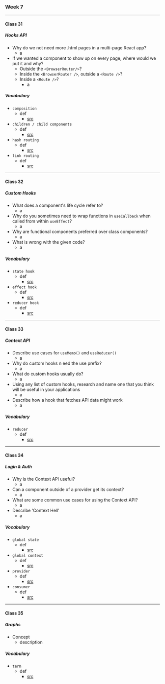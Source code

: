 ### Week 7

***

#### Class 31

##### Hooks API
* Why do we not need more .html pages in a multi-page React app?
  * a
* If we wanted a component to show up on every page, where would we put it and why?
  * Outside the `<BrowserRouter/>`?
  * Inside the `<BrowserRouter />`, outside a `<Route />`?
  * Inside a `<Route />`?
    * a
 
##### Vocabulary
* `composition`
  * def
    * [src](url)
* `children / child components`
  * def
    * [src](url)
* `hash routing`
  * def
    * [src](url)
* `link routing`
  * def
    * [src](url)
    
***

#### Class 32

##### Custom Hooks
* What does a component's life cycle refer to?
  * a
* Why do you sometimes need to wrap functions in `useCallback` when called from within `useEffect`?
  * a
* Why are functional components preferred over class components?
  * a
* What is wrong with the given code?
  * a
 
##### Vocabulary
* `state hook`
  * def
    * [src](url)
* `effect hook`
  * def
    * [src](url)
* `reducer hook`
  * def
    * [src](url)
    
***

#### Class 33

##### Context API
* Describe use cases for `useMemo()` and `useReducer()`
  * a
* Why do custom hooks n eed the use prefix?
  * a
* What do custom hooks usually do?
  * a
* Using any list of custom hooks, research and name one that you think will be useful in your applications
  * a
* Describe how a hook that fetches API data might work
  * a
 
##### Vocabulary
* `reducer`
  * def
    * [src](url)

***

#### Class 34

##### Login & Auth
* Why is the Context API useful?
  * a
* Can a component outside of a provider get its context?
  * a
* What are some common use cases for using the Context API?
  * a
* Describe 'Context Hell'
  * a
 
##### Vocabulary
* `global state`
  * def
    * [src](url)
* `global context`
  * def
    * [src](url)
* `provider`
  * def
    * [src](url)
* `consumer`
  * def
    * [src](url)
    
***

#### Class 35

##### Graphs
* Concept
  * description

##### Vocabulary
* `term`
  * def
    * [src](url)
